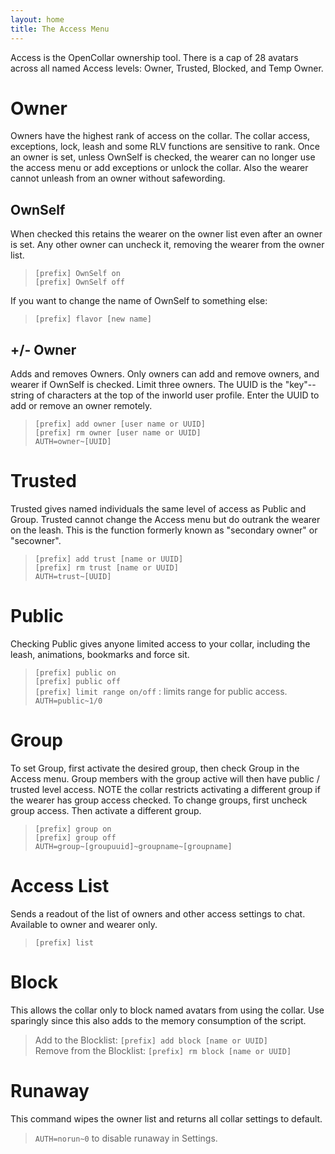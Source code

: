 ```yaml
---
layout: home
title: The Access Menu
---
```


Access is the OpenCollar ownership tool.  There is a cap of 28 avatars across all named Access levels: Owner, Trusted, Blocked, and Temp Owner.

# Owner
Owners have the highest rank of access on the collar.  The collar access, exceptions, lock, leash and some RLV functions are sensitive to rank.  Once an owner is set, unless OwnSelf is checked, the wearer can no longer use the access menu or add exceptions or unlock the collar.  Also the wearer cannot unleash from an owner without safewording.

## OwnSelf
When checked this retains the wearer on the owner list even after an owner is set.  Any other owner can uncheck it, removing the wearer from the owner list.

>`[prefix] OwnSelf on`   
>`[prefix] OwnSelf off`  

If you want to change the name of OwnSelf to something else:

>`[prefix] flavor [new name]`  

## +/- Owner
Adds and removes Owners.  Only owners can add and remove owners, and wearer if OwnSelf is checked.  Limit three owners.  The UUID is the "key"--string of characters at the top of the inworld user profile.  Enter the UUID to add or remove an owner remotely.

>`[prefix] add owner [user name or UUID]`  
>`[prefix] rm owner [user name or UUID]`  
>`AUTH=owner~[UUID]`  
   
# Trusted
Trusted gives named individuals the same level of access as Public and Group.  Trusted cannot change the Access menu but do outrank the wearer on the leash. This is the function formerly known as "secondary owner" or "secowner". 

>`[prefix] add trust [name or UUID]`  
>`[prefix] rm trust [name or UUID]`  
>`AUTH=trust~[UUID]`  

# Public
Checking Public gives anyone limited access to your collar, including the leash, animations, bookmarks and force sit.  
>`[prefix] public on`  
>`[prefix] public off`  
>`[prefix] limit range on/off` : limits range for public access.  
`AUTH=public~1/0`

# Group  
To set Group, first activate the desired group, then check Group in the Access menu.  Group members with the group active will then have public / trusted level access.  NOTE the collar restricts activating a different group if the wearer has group access checked.  To change groups, first uncheck group access. Then activate a different group.  
> `[prefix] group on`  
>`[prefix] group off`  
>`AUTH=group~[groupuuid]~groupname~[groupname]`

# Access List 
Sends a readout of the list of owners and other access settings to chat.  Available to owner and wearer only.  
> `[prefix] list`  


# Block    
This allows the collar only to block named avatars from using the collar.  Use sparingly since this also adds to the memory consumption of the script.  

>Add to the Blocklist: `[prefix] add block [name or UUID]`  
>Remove from the Blocklist: `[prefix] rm block [name or UUID]`

# Runaway  
This command wipes the owner list and returns all collar settings to default.   
>`AUTH=norun~0` to disable runaway in Settings.
